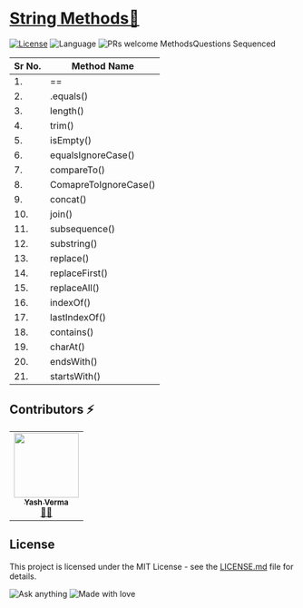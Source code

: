 # [String Methods🚀](https://leetcode.com/problemset/algorithms/)

[![License](https://img.shields.io/badge/license-Apache_2.0-blue.svg)](LICENSE.md) ![Language](https://img.shields.io/badge/language-Java%20%2F%20Data_Structures%2F-blue.svg) ![PRs welcome](https://img.shields.io/badge/PRs%20-welcome-brightgreen.svg) 
MethodsQuestions Sequenced
 
| Sr No. | Method Name |
|-----------|-----------|
| 1.| ==  | 
| 2.| .equals()  | 
| 3.| length()  | 
| 4.| trim()  | 
| 5.| isEmpty()  | 
| 6.| equalsIgnoreCase()  | 
| 7.| compareTo()  | 
| 8.| ComapreToIgnoreCase()  | 
| 9.|concat()  | 
| 10.| join()  | 
| 11.| subsequence()  | 
| 12.| substring()  | 
| 13.| replace()  | 
| 14.| replaceFirst()  |
| 15.| replaceAll()  |
| 16.| indexOf()  |
| 17.| lastIndexOf()  |
| 18.| contains()  |
| 19.| charAt()  |
| 20.| endsWith()  |
| 21.| startsWith()  |


                        
 ## Contributors ⚡
<table>
  <tr>
    <td align="center"><a href="https://github.com/vyash5075"><img src="https://avatars.githubusercontent.com/u/44260505?v=4" width="114px;" alt=""/><br /><sub><b>Yash Verma</b></sub></a><br /><a href="https://github.com/vyash5075" title="Github"> 👨‍💻 </a></td>
  </tr>
</table>

 
## License
This project is licensed under the MIT License - see the [LICENSE.md](LICENSE.md) file for details.                    
                     
                       
 

















![Ask anything](https://img.shields.io/badge/Ask%20me-anything-1abc9c.svg)   ![Made with love](http://ForTheBadge.com/images/badges/built-with-love.svg) 
